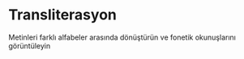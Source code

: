 # Transliterasyon
Metinleri farklı alfabeler arasında dönüştürün ve fonetik okunuşlarını görüntüleyin
